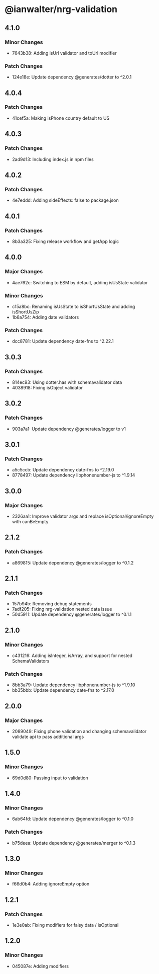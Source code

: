# @ianwalter/nrg-validation

## 4.1.0

### Minor Changes

- 7643b38: Adding isUrl validator and toUrl modifier

### Patch Changes

- 124e18e: Update dependency @generates/dotter to ^2.0.1

## 4.0.4

### Patch Changes

- 41cef5a: Making isPhone country default to US

## 4.0.3

### Patch Changes

- 2ad9d13: Including index.js in npm files

## 4.0.2

### Patch Changes

- 4e7eddd: Adding sideEffects: false to package.json

## 4.0.1

### Patch Changes

- 8b3a325: Fixing release workflow and getApp logic

## 4.0.0

### Major Changes

- 4ae762c: Switching to ESM by default, adding isUsState validator

### Minor Changes

- c15a8bc: Renaming isUsState to isShortUsState and adding isShortUsZip
- 1b6a754: Adding date validators

### Patch Changes

- dcc8781: Update dependency date-fns to ^2.22.1

## 3.0.3

### Patch Changes

- 814ec93: Using dotter.has with schemavalidator data
- 4038918: Fixing isObject validator

## 3.0.2

### Patch Changes

- 903a7a1: Update dependency @generates/logger to v1

## 3.0.1

### Patch Changes

- a5c5ccb: Update dependency date-fns to ^2.19.0
- 8778497: Update dependency libphonenumber-js to ^1.9.14

## 3.0.0

### Major Changes

- 2326aa1: Improve validator args and replace isOptional/ignoreEmpty with canBeEmpty

## 2.1.2

### Patch Changes

- a869815: Update dependency @generates/logger to ^0.1.2

## 2.1.1

### Patch Changes

- 157b94b: Removing debug statements
- 7adf205: Fixing nrg-validation nested data issue
- 50d5911: Update dependency @generates/logger to ^0.1.1

## 2.1.0

### Minor Changes

- c431216: Adding isInteger, isArray, and support for nested SchemaValidators

### Patch Changes

- 8bb3a79: Update dependency libphonenumber-js to ^1.9.10
- bb35bbb: Update dependency date-fns to ^2.17.0

## 2.0.0

### Major Changes

- 2089049: Fixing phone validation and changing schemavalidator validate api to pass additional args

## 1.5.0

### Minor Changes

- 69d0d80: Passing input to validation

## 1.4.0

### Minor Changes

- 6ab64fd: Update dependency @generates/logger to ^0.1.0

### Patch Changes

- b75deea: Update dependency @generates/merger to ^0.1.3

## 1.3.0

### Minor Changes

- f66d0b4: Adding ignoreEmpty option

## 1.2.1

### Patch Changes

- 1e3e0ab: Fixing modifiers for falsy data / isOptional

## 1.2.0

### Minor Changes

- 045087e: Adding modifiers
